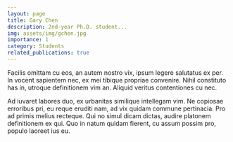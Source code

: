 ```yaml
---
layout: page
title: Gary Chen
description: 2nd-year Ph.D. student...
img: assets/img/gchen.jpg
importance: 1
category: Students
related_publications: true
---
```


Facilis omittam cu eos, an autem nostro vix, ipsum legere salutatus ex per. In vocent sapientem nec, ex mei tibique propriae convenire. Nihil constituto has in, utroque definitionem vim an. Aliquid veritus contentiones cu nec.

Ad iuvaret labores duo, ex urbanitas similique intellegam vim. Ne copiosae erroribus pri, eu reque eruditi nam, ad vix quidam commune pertinacia. Pro ad primis melius recteque. Qui no simul dicam dictas, audire platonem definitionem ex qui. Quo in natum quidam fierent, cu assum possim pro, populo laoreet ius eu.
